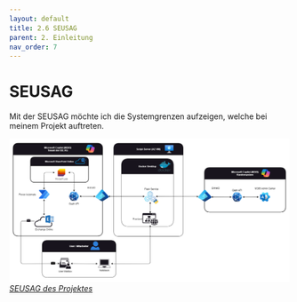 ```yaml
---
layout: default
title: 2.6 SEUSAG
parent: 2. Einleitung
nav_order: 7
---
```


# SEUSAG

Mit der SEUSAG möchte ich die Systemgrenzen aufzeigen, welche bei meinem Projekt auftreten.

![SEUSAG](../../ressources/images/SEUSAG.png)
[*SEUSAG des Projektes*](../../ressources/images/SEUSAG.png)
